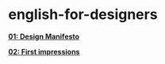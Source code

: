 # english-for-designers

**[01: Design Manifesto](01-design-manifesto)**


**[02: First impressions](02-first-impressions)**


